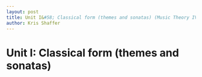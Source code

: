 ```yaml
---
layout: post
title: Unit I&#58; Classical form (themes and sonatas) (Music Theory IV)
author: Kris Shaffer
---
```


# Unit I: Classical form (themes and sonatas) #


